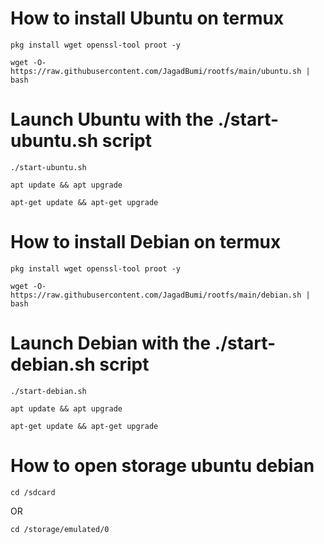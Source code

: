 # How to install Ubuntu on termux
<pre><code>pkg install wget openssl-tool proot -y</code></pre>
<pre><code>wget -O- https://raw.githubusercontent.com/JagadBumi/rootfs/main/ubuntu.sh | bash</code></pre>

# Launch Ubuntu with the ./start-ubuntu.sh script
<pre><code>./start-ubuntu.sh</code></pre>
<pre><code>apt update && apt upgrade</code></pre>
<pre><code>apt-get update && apt-get upgrade</code></pre>


# How to install Debian on termux
<pre><code>pkg install wget openssl-tool proot -y</code></pre>
<pre><code>wget -O- https://raw.githubusercontent.com/JagadBumi/rootfs/main/debian.sh | bash</code></pre>

# Launch Debian with the ./start-debian.sh script
<pre><code>./start-debian.sh</code></pre>
<pre><code>apt update && apt upgrade</code></pre>
<pre><code>apt-get update && apt-get upgrade</code></pre>

# How to open storage ubuntu debian
<pre><code>cd /sdcard</code></pre>

OR

<pre><code>cd /storage/emulated/0</code></pre>
